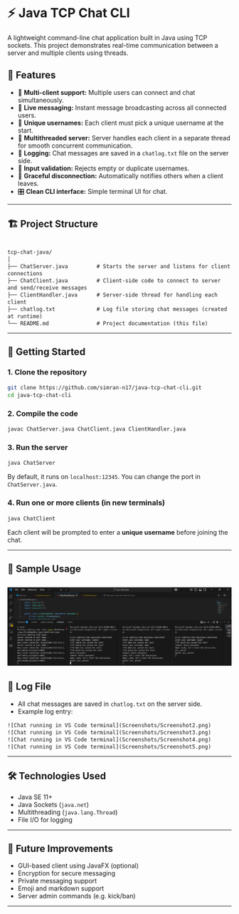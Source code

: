 # ⚡ Java TCP Chat CLI

A lightweight command-line chat application built in Java using TCP sockets. This project demonstrates real-time communication between a server and multiple clients using threads.

## 📜 Features

- 🔌 **Multi-client support:** Multiple users can connect and chat simultaneously.
- 💬 **Live messaging:** Instant message broadcasting across all connected users.
- 🔐 **Unique usernames:** Each client must pick a unique username at the start.
- 🧵 **Multithreaded server:** Server handles each client in a separate thread for smooth concurrent communication.
- 💾 **Logging:** Chat messages are saved in a `chatlog.txt` file on the server side.
- 🚫 **Input validation:** Rejects empty or duplicate usernames.
- 🧼 **Graceful disconnection:** Automatically notifies others when a client leaves.
- 🎛️ **Clean CLI interface:** Simple terminal UI for chat.

---

## 🏗️ Project Structure

```

tcp-chat-java/
│
├── ChatServer.java         # Starts the server and listens for client connections
├── ChatClient.java         # Client-side code to connect to server and send/receive messages
├── ClientHandler.java      # Server-side thread for handling each client
├── chatlog.txt             # Log file storing chat messages (created at runtime)
└── README.md               # Project documentation (this file)

````

---

## 🚀 Getting Started

### 1. Clone the repository
```bash
git clone https://github.com/simran-n17/java-tcp-chat-cli.git
cd java-tcp-chat-cli
````

### 2. Compile the code

```bash
javac ChatServer.java ChatClient.java ClientHandler.java
```

### 3. Run the server

```bash
java ChatServer
```

By default, it runs on `localhost:12345`. You can change the port in `ChatServer.java`.

### 4. Run one or more clients (in new terminals)

```bash
java ChatClient
```

Each client will be prompted to enter a **unique username** before joining the chat.

---

## 📌 Sample Usage
![Chat running in VS Code terminal](Screenshots/Screenshot1.png)
---

## 📄 Log File

* All chat messages are saved in `chatlog.txt` on the server side.
* Example log entry:

```
![Chat running in VS Code terminal](Screenshots/Screenshot2.png)
![Chat running in VS Code terminal](Screenshots/Screenshot3.png)
![Chat running in VS Code terminal](Screenshots/Screenshot4.png)
![Chat running in VS Code terminal](Screenshots/Screenshot5.png)
```

---

## 🛠️ Technologies Used

* Java SE 11+
* Java Sockets (`java.net`)
* Multithreading (`java.lang.Thread`)
* File I/O for logging

---


## 🌟 Future Improvements

* GUI-based client using JavaFX (optional)
* Encryption for secure messaging
* Private messaging support
* Emoji and markdown support
* Server admin commands (e.g. kick/ban)

---
